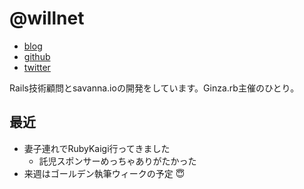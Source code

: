 # @willnet

- [blog](https://blog.willnet.in/)
- [github](https://github.com/willnet)
- [twitter](https://twitter.com/netwillnet)

Rails技術顧問とsavanna.ioの開発をしています。Ginza.rb主催のひとり。

## 最近

- 妻子連れでRubyKaigi行ってきました
  - 託児スポンサーめっちゃありがたかった
- 来週はゴールデン執筆ウィークの予定 :innocent:  
